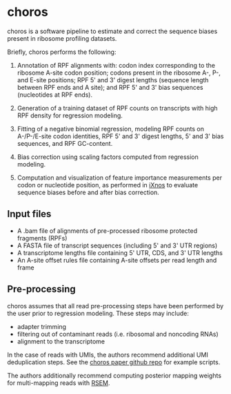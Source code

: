# choros

choros is a software pipeline to estimate and correct the sequence biases 
present in ribosome profiling datasets. 

Briefly, choros performs the following:

1. Annotation of RPF alignments with: codon index corresponding to the ribosome 
A-site codon position; codons present in the ribosome A-, P-, and E-site 
positions; RPF 5' and 3' digest lengths (sequence length between RPF ends and 
A site); and RPF 5' and 3' bias sequences (nucleotides at RPF ends).

2. Generation of a training dataset of RPF counts on transcripts with high RPF
density for regression modeling.

3. Fitting of a negative binomial regression, modeling RPF counts on A-/P-/E-site 
codon identities, RPF 5' and 3' digest lengths, 5' and 3' bias sequences, and 
RPF GC-content.

4. Bias correction using scaling factors computed from regression modeling.

5. Computation and visualization of feature importance measurements per codon 
or nucleotide position, as performed in [iXnos](http://dx.doi.org/10.1038/s41594-018-0080-2)
to evaluate sequence biases before and after bias correction.

## Input files

- A .bam file of alignments of pre-processed ribosome protected fragments (RPFs)
- A FASTA file of transcript sequences (including 5' and 3' UTR regions)
- A transcriptome lengths file containing 5' UTR, CDS, and 3' UTR lengths
- An A-site offset rules file containing A-site offsets per read length and frame

## Pre-processing

choros assumes that all read pre-processing steps have been performed by the 
user prior to regression modeling. These steps may include:

- adapter trimming
- filtering out of contaminant reads (i.e. ribosomal and noncoding RNAs)
- alignment to the transcriptome

In the case of reads with UMIs, the authors recommend additional UMI 
deduplication steps. See the [choros paper github repo](https://github.com/lareaulab/choros_paper)
for example scripts.

The authors additionally recommend computing posterior mapping weights for 
multi-mapping reads with [RSEM](https://deweylab.github.io/RSEM/). 